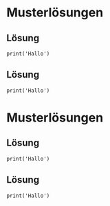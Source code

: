 Musterlösungen
==============

Lösung
------

~~~~ {.python}
print('Hallo')
~~~~

Lösung
------

~~~~ {.python}
print('Hallo')
~~~~

Musterlösungen
==============

Lösung
------

~~~~ {.python}
print('Hallo')
~~~~

Lösung
------

~~~~ {.python}
print('Hallo')
~~~~
